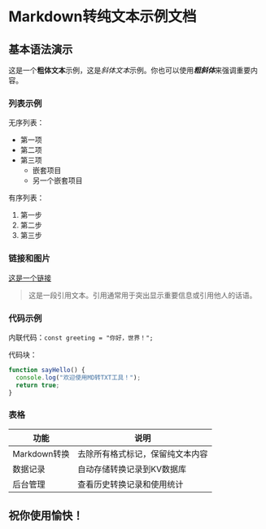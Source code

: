 # Markdown转纯文本示例文档

## 基本语法演示

这是一个**粗体文本**示例，这是*斜体文本*示例。你也可以使用***粗斜体***来强调重要内容。

### 列表示例

无序列表：
- 第一项
- 第二项
- 第三项
  - 嵌套项目
  - 另一个嵌套项目

有序列表：
1. 第一步
2. 第二步
3. 第三步

### 链接和图片

[这是一个链接](https://example.com)

> 这是一段引用文本。引用通常用于突出显示重要信息或引用他人的话语。

### 代码示例

内联代码：`const greeting = "你好，世界！";`

代码块：
```javascript
function sayHello() {
  console.log("欢迎使用MD转TXT工具！");
  return true;
}
```

### 表格

| 功能 | 说明 |
|------|------|
| Markdown转换 | 去除所有格式标记，保留纯文本内容 |
| 数据记录 | 自动存储转换记录到KV数据库 |
| 后台管理 | 查看历史转换记录和使用统计 |

## 祝你使用愉快！ 